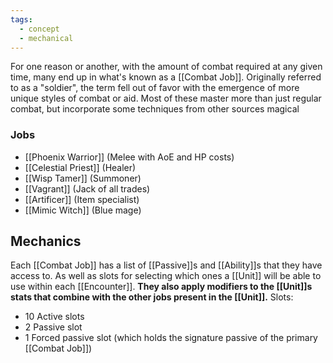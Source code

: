 ```yaml
---
tags:
  - concept
  - mechanical
---
```

For one reason or another, with the amount of combat required at any given time, many end up in what's known as a [[Combat Job]].
Originally referred to as a "soldier", the term fell out of favor with the emergence of more unique styles of combat or aid. Most of these master more than just regular combat, but incorporate some techniques from other sources magical

### Jobs
- [[Phoenix Warrior]] (Melee with AoE and HP costs)
- [[Celestial Priest]] (Healer)
- [[Wisp Tamer]] (Summoner) 
- [[Vagrant]] (Jack of all trades)
- [[Artificer]] (Item specialist)
- [[Mimic Witch]] (Blue mage)

## Mechanics
Each [[Combat Job]] has a list of [[Passive]]s and [[Ability]]s that they have access to. As well as slots for selecting which ones a [[Unit]] will be able to use within each [[Encounter]].
**They also apply modifiers to the [[Unit]]s stats that combine with the other jobs present in the [[Unit]].**
Slots:
- 10 Active slots
- 2 Passive slot
- 1 Forced passive slot (which holds the signature passive of the primary [[Combat Job]])